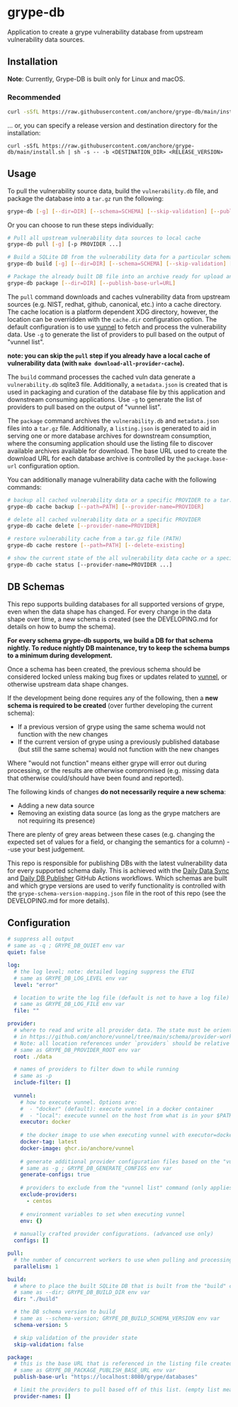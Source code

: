 # grype-db
Application to create a grype vulnerability database from upstream vulnerability data sources.


## Installation

**Note**: Currently, Grype-DB is built only for Linux and macOS.

### Recommended
```bash
curl -sSfL https://raw.githubusercontent.com/anchore/grype-db/main/install.sh | sh -s -- -b /usr/local/bin
```

... or, you can specify a release version and destination directory for the installation:

```
curl -sSfL https://raw.githubusercontent.com/anchore/grype-db/main/install.sh | sh -s -- -b <DESTINATION_DIR> <RELEASE_VERSION>
```


## Usage

To pull the vulnerability source data, build the `vulnerability.db` file, and package the database into a `tar.gz` run the following:

```bash
grype-db [-g] [--dir=DIR] [--schema=SCHEMA] [--skip-validation] [--publish-base-url=URL] [-p PROVIDER ...]
```

Or you can choose to run these steps individually:
```bash
# Pull all upstream vulnerability data sources to local cache
grype-db pull [-g] [-p PROVIDER ...]

# Build a SQLite DB from the vulnerability data for a particular schema version
grype-db build [-g] [--dir=DIR] [--schema=SCHEMA] [--skip-validation] [-p PROVIDER ...]

# Package the already built DB file into an archive ready for upload and serving
grype-db package [--dir=DIR] [--publish-base-url=URL]
```

The `pull` command downloads and caches vulnerability data from upstream sources (e.g. NIST, redhat, github, canonical, etc.) into
a cache directory. The cache location is a platform dependent XDG directory, however, the location can be overridden with the `cache.dir`
configuration option. The default configuration is to use [vunnel](https://github.com/anchore/vunnel) to fetch and 
process the vulnerability data. Use `-g` to generate the list of providers to pull based on the output of "vunnel list".

**note: you can skip the `pull` step if you already have a local cache of vulnerability data (with `make download-all-provider-cache`).**

The `build` command processes the cached vuln data generate a `vulnerability.db` sqlite3 file. Additionally, a `metadata.json`
is created that is used in packaging and curation of the database file by this application and downstream consuming applications.
Use `-g` to generate the list of providers to pull based on the output of "vunnel list".

The `package` command archives the `vulnerability.db` and `metadata.json` files into a `tar.gz` file. Additionally, a `listing.json`
is generated to aid in serving one or more database archives for downstream consumption, where the consuming application should
use the listing file to discover available archives available for download. The base URL used to create the download URL for each
database archive is controlled by the `package.base-url` configuration option.

You can additionally manage vulnerability data cache with the following commands:
```bash
# backup all cached vulnerability data or a specific PROVIDER to a tar.gz file (PATH)
grype-db cache backup [--path=PATH] [--provider-name=PROVIDER]

# delete all cached vulnerability data or a specific PROVIDER
grype-db cache delete [--provider-name=PROVIDER]

# restore vulnerability cache from a tar.gz file (PATH)
grype-db cache restore [--path=PATH] [--delete-existing]

# show the current state of the all vulnerability data cache or a specific PROVIDER
grype-db cache status [--provider-name=PROVIDER ...]
```

## DB Schemas

This repo supports building databases for all supported versions of grype, even when the data shape has changed.
For every change in the data shape over time, a new schema is created (see the DEVELOPING.md for details on how to bump the schema).

**For every schema grype-db supports, we build a DB for that schema nightly. To reduce nightly DB maintenance, try to keep the schema bumps to a minimum during development.**

Once a schema has been created, the previous schema should be considered locked unless making bug fixes or updates related to [vunnel](https://github.com/anchore/vunnel), or otherwise upstream data shape changes.

If the development being done requires any of the following, then a **new schema is required to be created** (over further developing the current schema):
- If a previous version of grype using the same schema would not function with the new changes
- If the current version of grype using a previously published database (but still the same schema) would not function with the new changes

Where "would not function" means either grype will error out during processing, or the results are otherwise compromised (e.g. missing data that otherwise could/should have been found and reported).

The following kinds of changes **do not necessarily require a new schema**:
- Adding a new data source
- Removing an existing data source (as long as the grype matchers are not requiring its presence)

There are plenty of grey areas between these cases (e.g. changing the expected set of values for a field, or changing the semantics for a column) --use your best judgement.

This repo is responsible for publishing DBs with the latest vulnerability data for every supported schema daily.
This is achieved with the [Daily Data Sync](https://github.com/anchore/grype-db/actions/workflows/daily-data-sync.yaml) and [Daily DB Publisher](https://github.com/anchore/grype-db/actions/workflows/daily-db-publisher.yaml) GitHub Actions workflows.
Which schemas are built and which grype versions are used to verify functionality is controlled with the `grype-schema-version-mapping.json` file in the root of this repo 
(see the DEVELOPING.md for more details). 

## Configuration

```yaml
# suppress all output
# same as -q ; GRYPE_DB_QUIET env var
quiet: false

log:
  # the log level; note: detailed logging suppress the ETUI
  # same as GRYPE_DB_LOG_LEVEL env var
  level: "error"

  # location to write the log file (default is not to have a log file)
  # same as GRYPE_DB_LOG_FILE env var
  file: ""

provider:
  # where to read and write all provider data. The state must be oriented as described 
  # in https://github.com/anchore/vunnel/tree/main/schema/provider-workspace-state .
  # Note: all location references under `providers` should be relative to this directory
  # same as GRYPE_DB_PROVIDER_ROOT env var
  root: ./data

  # names of providers to filter down to while running
  # same as -p
  include-filter: []
  
  vunnel:
    # how to execute vunnel. Options are:
    #  - "docker" (default): execute vunnel in a docker container
    #  - "local": execute vunnel on the host from what is in your $PATH
    executor: docker
    
    # the docker image to use when executing vunnel with executor=docker
    docker-tag: latest
    docker-image: ghcr.io/anchore/vunnel
    
    # generate additional provider configuration files based on the "vunnel list" command
    # same as -g ; GRYPE_DB_GENERATE_CONFIGS env var
    generate-configs: true
    
    # providers to exclude from the "vunnel list" command (only applies when generate-configs=true)
    exclude-providers:
      - centos
    
    # environment variables to set when executing vunnel
    env: {}
    
  # manually crafted provider configurations. (advanced use only)
  configs: []

pull:
  # the number of concurrent workers to use when pulling and processing data
  parallelism: 1

build:
  # where to place the built SQLite DB that is built from the "build" command
  # same as --dir; GRYPE_DB_BUILD_DIR env var
  dir: "./build"

  # the DB schema version to build
  # same as --schema-version; GRYPE_DB_BUILD_SCHEMA_VERSION env var
  schema-version: 5

  # skip validation of the provider state
  skip-validation: false

package:
  # this is the base URL that is referenced in the listing file created during the "package" command
  # same as GRYPE_DB_PACKAGE_PUBLISH_BASE_URL env var
  publish-base-url: "https://localhost:8080/grype/databases"

  # limit the providers to pull based off of this list. (empty list means pull all providers)
  provider-names: []

```
